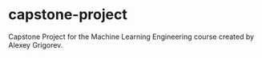# capstone-project
 Capstone Project for the Machine Learning Engineering course created by Alexey Grigorev.
